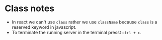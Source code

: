 # Class notes

- In react we can't use `class` rather we use `className` because `class` is a reserved keyword in javascript.
- To terminate the running server in the terminal presst `ctrl + c`.
